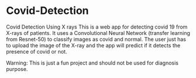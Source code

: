 # Covid-Detection
Covid Detection Using X rays
This is a web app for detecting covid 19 from X-rays of patients. It uses a Convolutional Neural Network (transfer learning from Resnet-50) to classify images as covid and normal.
The user just has to upload the image of the X-ray and the app will predict if it detects the presence of covid or not. 

Warning: This is just a fun project and should not be used for diagnosis purpose.
